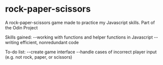 # rock-paper-scissors
A rock-paper-scissors game made to practice my Javascript skills. Part of the Odin Project

Skills gained: 
  --working with functions and helper functions in Javascript 
  --writing efficient, nonredundant code

To-do list: 
  --create game interface
  --handle cases of incorrect player input (e.g. not rock, paper, or scissors)